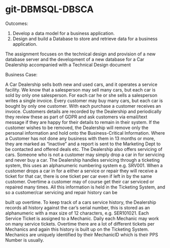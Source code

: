 # git-DBMSQL-DBSCA
Outcomes:
1. Develop a data model for a business application.
2. Design and build a Database to store and retrieve data for a business application.

The assignment focuses on the technical design and provision of a new database server and the development of a new database 
for a Car Dealership accompanied with a Technical Design document

Business Case:

A Car Dealership sells both new and used cars, and it operates a service facility. We know that a salesperson may sell many cars, 
but each car is sold by only one salesperson. For each car he or she sells a salesperson writes a single invoice. Every customer may 
buy many cars, but each car is bought by only one customer. With each purchase a customer receives an invoice. Customers details are 
recorded by the Dealership and periodically they review these as part of GDPR and ask customers via email/text message if they are happy 
for their details to remain in their system. If the customer wishes to be removed, the Dealership will remove only the personal information 
and hold onto the Business-Critical Information. Where a Customer has not done any business with them in 13 months or more, they are marked as 
“inactive” and a report is sent to the Marketing Dept to be contacted and offered deals etc. The Dealership also offers servicing of cars. 
Someone who is not a customer may simply drop a car in for servicing and never buy a car. The Dealership handles servicing through a ticketing system, 
this uses an alphanumeric numbering system e.g. SRV001. When a customer drops a car in for a either a service or repair they will receive a ticket for that car, 
there is one ticket per car even if left in by the same customer. Overtime a customer may of course get their car serviced or repaired many times. 
All this information is held in the Ticketing System, and so a customer/car servicing and repair history can be

built up overtime. To keep track of a cars service history, the Dealership records all history against the car’s serial number, 
this is stored as an alphanumeric with a max size of 12 characters, e.g. SER101021. Each Service Ticket is assigned to a Mechanic. 
Daily each Mechanic may work on many service tickets. Overtime there are a lot of different tickets per Mechanics and again this history is built up 
on the Ticketing System. Mechanics are uniquely identified by their MechanicID which is their PPS Number is usually.
